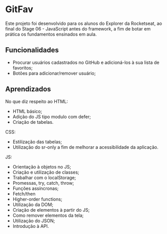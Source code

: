 # GitFav

Este projeto foi desenvolvido para os alunos do Explorer da Rocketseat, ao final do Stage 06 - JavaScript antes do framework, a fim de botar em prática os fundamentos ensinados em aula.


## Funcionalidades

- Procurar usuários cadastrados no GitHub e adicioná-los à sua lista de favoritos;
- Botões para adicionar/remover usuário;


## Aprendizados

No que diz respeito ao HTML:
- HTML básico;
- Adição do JS tipo modulo com defer;
- Criação de tabelas.

CSS:
- Estilização das tabelas;
- Utilização do sr-only a fim de melhorar a acessibilidade da aplicação.

JS:
- Orientação à objetos no JS;
- Criação e utilização de classes;
- Trabalhar com o localStorage;
- Promessas, try, catch, throw;
- Funções assíncronas;
- Fetch/then
- Higher-order functions;
- Utilização da DOM;
- Criação de elementos à partir do JS;
- Como remover elementos da tela;
- Utilização do JSON;
- Introdução à API.



